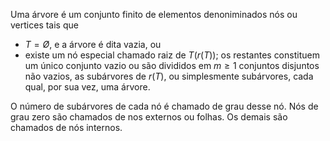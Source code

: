 Uma árvore é um conjunto finito de elementos denoniminados nós ou vertices tais que

- $T = Ø$, e a árvore é dita vazia, ou
- existe um nó especial chamado raiz de $T(r(T))$; os restantes constituem um único conjunto vazio ou
são divididos em $m ≥ 1$ conjuntos disjuntos não vazios, as subárvores de $r(T)$, ou simplesmente subárvores, cada qual, por sua vez, uma árvore.

O número de subárvores de cada nó é chamado de grau desse nó. Nós de grau zero são chamados de nos externos ou folhas. Os demais são chamados de nós internos.